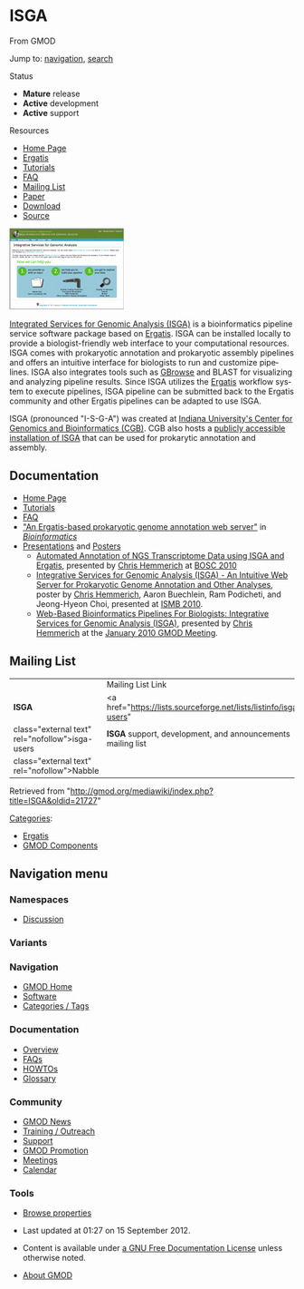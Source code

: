<div id="mw-page-base" class="noprint">

</div>

<div id="mw-head-base" class="noprint">

</div>

<div id="content" class="mw-body" role="main">

<span id="top"></span>

<div id="mw-js-message" style="display:none;">

</div>



# <span dir="auto">ISGA</span>

<div id="bodyContent">

<div id="siteSub">

From GMOD

</div>

<div id="contentSub">

</div>

<div id="jump-to-nav" class="mw-jump">

Jump to: [navigation](#mw-navigation), [search](#p-search)

</div>

<div id="mw-content-text" class="mw-content-ltr" lang="en" dir="ltr">

<div class="componentBox">

<div class="compBoxHdr">

Status

</div>

- **Mature** release
- **Active** development
- **Active** support

<div class="compBoxHdr">

Resources

</div>

- <a href="http://isga.cgb.indiana.edu/" class="external text"
  rel="nofollow">Home Page</a>
- <a href="Ergatis" class="mw-redirect" title="Ergatis">Ergatis</a>
- <a href="http://isga.cgb.indiana.edu/Help/Tutorial"
  class="external text" rel="nofollow">Tutorials</a>
- <a href="http://isga.cgb.indiana.edu/Help/FAQ" class="external text"
  rel="nofollow">FAQ</a>
- [Mailing List](ISGA#Mailing_List "ISGA")
- <a
  href="http://bioinformatics.oxfordjournals.org/cgi/content/abstract/26/8/1122"
  class="external text" rel="nofollow">Paper</a>
- <a href="http://cgb.indiana.edu/downloads/6" class="external text"
  rel="nofollow">Download</a>
- <a href="http://sourceforge.net/projects/isga/develop"
  class="external text" rel="nofollow">Source</a>

<div class="floatleft">

<a href="http://isga.cgb.indiana.edu/" rel="nofollow"
title="ISGA at the Center for Genomics and Bioinformatics"><img
src="https://raw.githubusercontent.com/GMOD/gmod.github.io/main/mediawiki/images/5/52/ISGAHomePageThumb.png" width="202"
height="143"
alt="ISGA at the Center for Genomics and Bioinformatics" /></a>

</div>

<a href="http://isga.cgb.indiana.edu/" class="external text"
rel="nofollow">Integrated Services for Genomic Analysis (ISGA)</a> is a
bioinformatics pipeline service software package based on
<a href="Ergatis" class="mw-redirect" title="Ergatis">Ergatis</a>. ISGA
can be installed locally to provide a biologist-friendly web interface
to your computational resources. ISGA comes with prokaryotic annotation
and prokaryotic assembly pipelines and offers an intuitive interface for
biologists to run and customize pipelines. ISGA also integrates tools
such as [GBrowse](GBrowse.1 "GBrowse") and BLAST for visualizing and
analyzing pipeline results. Since ISGA utilizes the
<a href="Ergatis" class="mw-redirect" title="Ergatis">Ergatis</a>
workflow system to execute pipelines, ISGA pipeline can be submitted
back to the Ergatis community and other Ergatis pipelines can be adapted
to use ISGA.

ISGA (pronounced "I-S-G-A") was created at
<a href="http://cgb.indiana.edu/" class="external text"
rel="nofollow">Indiana University's Center for Genomics and
Bioinformatics (CGB)</a>. CGB also hosts a
<a href="http://isga.cgb.indiana.edu/" class="external text"
rel="nofollow">publicly accessible installation of ISGA</a> that can be
used for prokarytic annotation and assembly.

## <span id="Documentation" class="mw-headline">Documentation</span>

- <a href="http://isga.cgb.indiana.edu/" class="external text"
  rel="nofollow">Home Page</a>
- <a href="http://isga.cgb.indiana.edu/Help/Tutorial"
  class="external text" rel="nofollow">Tutorials</a>
- <a href="http://isga.cgb.indiana.edu/Help/FAQ" class="external text"
  rel="nofollow">FAQ</a>
- <a
  href="http://bioinformatics.oxfordjournals.org/cgi/content/abstract/26/8/1122"
  class="external text" rel="nofollow">"An Ergatis-based prokaryotic
  genome annotation web server"</a> in
  *<a href="http://bioinformatics.oxfordjournals.org/"
  class="external text" rel="nofollow">Bioinformatics</a>*
- [Presentations](Category%3APresentations "Category%3APresentations") and
  [Posters](Category%3APosters "Category%3APosters")
  - [Automated Annotation of NGS Transcriptome Data using ISGA and
    Ergatis](File:NGSTranscriptomeISGAErgatis.pdf "File:NGSTranscriptomeISGAErgatis.pdf"),
    presented by [Chris Hemmerich](User%3AChemmeri "User%3AChemmeri") at
    [BOSC 2010](ISMB_2010 "ISMB 2010")
  - [Integrative Services for Genomic Analysis (ISGA) - An Intuitive Web
    Server for Prokaryotic Genome Annotation and Other
    Analyses](File:ISGAISMB2010Poster.pdf "File:ISGAISMB2010Poster.pdf"),
    poster by [Chris Hemmerich](User%3AChemmeri "User%3AChemmeri"), Aaron
    Buechlein, Ram Podicheti, and Jeong-Hyeon Choi, presented at [ISMB
    2010](ISMB_2010 "ISMB 2010").
  - [Web-Based Bioinformatics Pipelines For Biologists: Integrative
    Services for Genomic Analysis
    (ISGA)](File:Jan2010ErgatisForBiologists.pdf "File:Jan2010ErgatisForBiologists.pdf"),
    presented by [Chris Hemmerich](User%3AChemmeri "User%3AChemmeri") at the
    [January 2010 GMOD
    Meeting](January_2010_GMOD_Meeting "January 2010 GMOD Meeting").

  

## <span id="Mailing_List" class="mw-headline">Mailing List</span>

|  |  |  |  |
|----|----|----|----|
|  | Mailing List Link | Description | Archive(s) |
| **ISGA** | <a href="https://lists.sourceforge.net/lists/listinfo/isga-users"
class="external text" rel="nofollow">isga-users</a> | **ISGA** support, development, and announcements mailing list | <a href="http://gmod.827538.n3.nabble.com/ISGA-Users-f1031703.html"
class="external text" rel="nofollow">Nabble</a> |

</div>

<div class="printfooter">

Retrieved from
"<http://gmod.org/mediawiki/index.php?title=ISGA&oldid=21727>"

</div>

<div id="catlinks" class="catlinks">

<div id="mw-normal-catlinks" class="mw-normal-catlinks">

[Categories](Special%3ACategories "Special%3ACategories"):

- [Ergatis](Category%3AErgatis "Category%3AErgatis")
- [GMOD Components](Category%3AGMOD_Components "Category%3AGMOD Components")

</div>

</div>

<div class="visualClear">

</div>

</div>

</div>

<div id="mw-navigation">

## Navigation menu

<div id="mw-head">



<div id="left-navigation">

<div id="p-namespaces" class="vectorTabs" role="navigation"
aria-labelledby="p-namespaces-label">

### Namespaces


- <span id="ca-talk"><a
  href="http://gmod.org/mediawiki/index.php?title=Talk:ISGA&amp;action=edit&amp;redlink=1"
  accesskey="t"
  title="Discussion about the content page [t]">Discussion</a></span>

</div>

<div id="p-variants" class="vectorMenu emptyPortlet" role="navigation"
aria-labelledby="p-variants-label">

### 

### Variants[](#)

<div class="menu">

</div>

</div>

</div>





</div>

</div>

</div>

<div id="mw-panel">

<div id="p-logo" role="banner">

<a href="Main_Page"
style="background-image: url(../images/GMOD-cogs.png);"
title="Visit the main page"></a>

</div>

<div id="p-Navigation" class="portal" role="navigation"
aria-labelledby="p-Navigation-label">

### Navigation

<div class="body">

- <span id="n-GMOD-Home">[GMOD Home](Main_Page)</span>
- <span id="n-Software">[Software](GMOD_Components)</span>
- <span id="n-Categories-.2F-Tags">[Categories /
  Tags](Categories)</span>

</div>

</div>

<div id="p-Documentation" class="portal" role="navigation"
aria-labelledby="p-Documentation-label">

### Documentation

<div class="body">

- <span id="n-Overview">[Overview](Overview)</span>
- <span id="n-FAQs">[FAQs](Category%3AFAQ)</span>
- <span id="n-HOWTOs">[HOWTOs](Category%3AHOWTO)</span>
- <span id="n-Glossary">[Glossary](Glossary)</span>

</div>

</div>

<div id="p-Community" class="portal" role="navigation"
aria-labelledby="p-Community-label">

### Community

<div class="body">

- <span id="n-GMOD-News">[GMOD News](GMOD_News)</span>
- <span id="n-Training-.2F-Outreach">[Training /
  Outreach](Training_and_Outreach)</span>
- <span id="n-Support">[Support](Support)</span>
- <span id="n-GMOD-Promotion">[GMOD Promotion](GMOD_Promotion)</span>
- <span id="n-Meetings">[Meetings](Meetings)</span>
- <span id="n-Calendar">[Calendar](Calendar)</span>

</div>

</div>

<div id="p-tb" class="portal" role="navigation"
aria-labelledby="p-tb-label">

### Tools

<div class="body">


- <span id="t-smwbrowselink"><a href="Special%3ABrowse/ISGA" rel="smw-browse">Browse properties</a></span>


</div>

</div>

</div>

</div>

<div id="footer" role="contentinfo">

- <span id="footer-info-lastmod">Last updated at 01:27 on 15 September
  2012.</span>
<!-- - <span id="footer-info-viewcount">50,801 page views.</span> -->
- <span id="footer-info-copyright">Content is available under
  <a href="http://www.gnu.org/licenses/fdl-1.3.html" class="external"
  rel="nofollow">a GNU Free Documentation License</a> unless otherwise
  noted.</span>

<!-- -->

- <span id="footer-places-about">[About
  GMOD](GMOD%3AAbout "GMOD%3AAbout")</span>

<!-- -->






</div>

</div>
